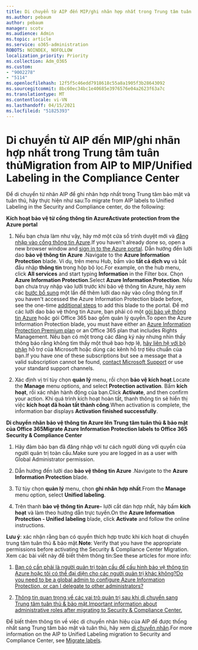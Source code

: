 ```yaml
---
title: Di chuyển từ AIP đến MIP/ghi nhãn hợp nhất trong Trung tâm tuân thủ
ms.author: pebaum
author: pebaum
manager: scotv
ms.audience: Admin
ms.topic: article
ms.service: o365-administration
ROBOTS: NOINDEX, NOFOLLOW
localization_priority: Priority
ms.collection: Adm_O365
ms.custom:
- "9002278"
- "5114"
ms.openlocfilehash: 12f5f5c46edd7918618c55a8a1905f3b28643092
ms.sourcegitcommit: 8bc60ec34bc1e40685e3976576e04a2623f63a7c
ms.translationtype: MT
ms.contentlocale: vi-VN
ms.lasthandoff: 04/15/2021
ms.locfileid: "51825393"
---
```

# <a name="migration-from-aip-to-mipunified-labeling-in-the-compliance-center"></a><span data-ttu-id="5380a-102">Di chuyển từ AIP đến MIP/ghi nhãn hợp nhất trong Trung tâm tuân thủ</span><span class="sxs-lookup"><span data-stu-id="5380a-102">Migration from AIP to MIP/Unified Labeling in the Compliance Center</span></span>

<span data-ttu-id="5380a-103">Để di chuyển từ nhãn AIP để ghi nhãn hợp nhất trong Trung tâm bảo mật và tuân thủ, hãy thực hiện như sau:</span><span class="sxs-lookup"><span data-stu-id="5380a-103">To migrate from AIP labels to Unified Labeling in the Security and Compliance center, do the following:</span></span>

<span data-ttu-id="5380a-104">**Kích hoạt bảo vệ từ cổng thông tin Azure**</span><span class="sxs-lookup"><span data-stu-id="5380a-104">**Activate protection from the Azure portal**</span></span>

1. <span data-ttu-id="5380a-105">Nếu bạn chưa làm như vậy, hãy mở một cửa sổ trình duyệt mới và [đăng nhập vào cổng thông tin Azure](https://docs.microsoft.com/azure/information-protection/deploy-use/configure-policy#signing-in-to-the-azure-portal).</span><span class="sxs-lookup"><span data-stu-id="5380a-105">If you haven't already done so, open a new browser window and [sign in to the Azure portal](https://docs.microsoft.com/azure/information-protection/deploy-use/configure-policy#signing-in-to-the-azure-portal).</span></span> <span data-ttu-id="5380a-106">Dẫn hướng đến lưỡi dao **bảo vệ thông tin Azure** .</span><span class="sxs-lookup"><span data-stu-id="5380a-106">Navigate to the **Azure Information Protection** blade.</span></span> <span data-ttu-id="5380a-107">Ví dụ, trên menu Hub, bấm vào **tất cả dịch vụ** và bắt đầu nhập **thông tin** trong hộp bộ lọc.</span><span class="sxs-lookup"><span data-stu-id="5380a-107">For example, on the hub menu, click **All services** and start typing **Information** in the Filter box.</span></span> <span data-ttu-id="5380a-108">Chọn **Azure Information Protection**.</span><span class="sxs-lookup"><span data-stu-id="5380a-108">Select **Azure Information Protection**.</span></span> <span data-ttu-id="5380a-109">Nếu bạn chưa truy nhập vào lưỡi trước khi bảo vệ thông tin Azure, hãy xem các [bước bổ sung](https://docs.microsoft.com/azure/information-protection/deploy-use/configure-policy#to-access-the-azure-information-protection-blade-for-the-first-time) một lần để thêm lưỡi dao này vào cổng thông tin.</span><span class="sxs-lookup"><span data-stu-id="5380a-109">If you haven't accessed the Azure Information Protection blade before, see the one-time [additional steps](https://docs.microsoft.com/azure/information-protection/deploy-use/configure-policy#to-access-the-azure-information-protection-blade-for-the-first-time) to add this blade to the portal.</span></span> <span data-ttu-id="5380a-110">Để mở các lưỡi dao bảo vệ thông tin Azure, bạn phải có một [gói bảo vệ thông tin Azure](https://www.microsoft.com/cloud-platform/azure-information-protection-pricing) hoặc gói Office 365 bao gồm quản lý quyền.</span><span class="sxs-lookup"><span data-stu-id="5380a-110">To open the Azure Information Protection blade, you must have either an [Azure Information Protection Premium plan](https://www.microsoft.com/cloud-platform/azure-information-protection-pricing) or an Office 365 plan that includes Rights Management.</span></span> <span data-ttu-id="5380a-111">Nếu bạn có một trong các đăng ký này nhưng nhìn thấy thông báo rằng không tìm thấy một thuê bao hợp lệ, [hãy liên hệ với bộ phận](https://docs.microsoft.com/azure/information-protection/get-started/information-support#to-contact-microsoft-support) hỗ trợ của Microsoft hoặc dùng các kênh hỗ trợ tiêu chuẩn của bạn.</span><span class="sxs-lookup"><span data-stu-id="5380a-111">If you have one of these subscriptions but see a message that a valid subscription cannot be found, [contact Microsoft Support](https://docs.microsoft.com/azure/information-protection/get-started/information-support#to-contact-microsoft-support) or use your standard support channels.</span></span>

2. <span data-ttu-id="5380a-112">Xác định vị trí tùy chọn **quản lý** menu, rồi chọn **bảo vệ kích hoạt**.</span><span class="sxs-lookup"><span data-stu-id="5380a-112">Locate the **Manage** menu options, and select **Protection activation**.</span></span> <span data-ttu-id="5380a-113">Bấm **kích hoạt**, rồi xác nhận hành động của bạn.</span><span class="sxs-lookup"><span data-stu-id="5380a-113">Click **Activate**, and then confirm your action.</span></span> <span data-ttu-id="5380a-114">Khi quá trình kích hoạt hoàn tất, thanh thông tin sẽ hiển thị việc **kích hoạt đã hoàn tất thành công**.</span><span class="sxs-lookup"><span data-stu-id="5380a-114">When activation is complete, the information bar displays **Activation finished successfully**.</span></span>

<span data-ttu-id="5380a-115">**Di chuyển nhãn bảo vệ thông tin Azure lên Trung tâm tuân thủ & bảo mật của Office 365**</span><span class="sxs-lookup"><span data-stu-id="5380a-115">**Migrate Azure Information Protection labels to Office 365 Security & Compliance Center**</span></span>

1. <span data-ttu-id="5380a-116">Hãy đảm bảo bạn đã đăng nhập với tư cách người dùng với quyền của người quản trị toàn cầu.</span><span class="sxs-lookup"><span data-stu-id="5380a-116">Make sure you are logged in as a user with Global Administrator permission.</span></span>

2. <span data-ttu-id="5380a-117">Dẫn hướng đến lưỡi dao **bảo vệ thông tin Azure** .</span><span class="sxs-lookup"><span data-stu-id="5380a-117">Navigate to the **Azure Information Protection** blade.</span></span>

3. <span data-ttu-id="5380a-118">Từ tùy chọn **quản lý** menu, chọn **ghi nhãn hợp nhất**.</span><span class="sxs-lookup"><span data-stu-id="5380a-118">From the **Manage** menu option, select **Unified labeling**.</span></span>

4. <span data-ttu-id="5380a-119">Trên thanh **bảo vệ thông tin Azure-** lưỡi cắt dán hợp nhất, hãy bấm **kích hoạt** và làm theo hướng dẫn trực tuyến.</span><span class="sxs-lookup"><span data-stu-id="5380a-119">On the **Azure Information Protection - Unified labeling** blade, click **Activate** and follow the online instructions.</span></span>

<span data-ttu-id="5380a-120">**Lưu ý**: xác nhận rằng bạn có quyền thích hợp trước khi kích hoạt di chuyển trung tâm tuân thủ & bảo mật.</span><span class="sxs-lookup"><span data-stu-id="5380a-120">**Note**: Verify that you have the appropriate permissions before activating the Security & Compliance Center Migration.</span></span> <span data-ttu-id="5380a-121">Xem các bài viết này để biết thêm thông tin:</span><span class="sxs-lookup"><span data-stu-id="5380a-121">See these articles for more info:</span></span>

1. [<span data-ttu-id="5380a-122">Bạn có cần phải là người quản trị toàn cầu để cấu hình bảo vệ thông tin Azure hoặc tôi có thể đại diện cho các người quản trị khác không?</span><span class="sxs-lookup"><span data-stu-id="5380a-122">Do you need to be a global admin to configure Azure Information Protection, or can I delegate to other administrators?</span></span>](https://docs.microsoft.com/azure/information-protection/faqs#do-you-need-to-be-a-global-admin-to-configure-azure-information-protection-or-can-i-delegate-to-other-administrators)

2. [<span data-ttu-id="5380a-123">Thông tin quan trọng về các vai trò quản trị sau khi di chuyển sang Trung tâm tuân thủ & bảo mật.</span><span class="sxs-lookup"><span data-stu-id="5380a-123">Important information about administrative roles after migrating to Security & Compliance Center.</span></span>](https://docs.microsoft.com/azure/information-protection/configure-policy-migrate-labels#important-information-about-administrative-roles)

<span data-ttu-id="5380a-124">Để biết thêm thông tin về việc di chuyển nhãn hiệu của AIP để được thống nhất sang Trung tâm bảo mật và tuân thủ, hãy xem [di chuyển nhãn](https://docs.microsoft.com/azure/information-protection/configure-policy-migrate-labels).</span><span class="sxs-lookup"><span data-stu-id="5380a-124">For more information on the AIP to Unified Labeling migration to Security and Compliance Center, see [Migrate labels](https://docs.microsoft.com/azure/information-protection/configure-policy-migrate-labels).</span></span>
